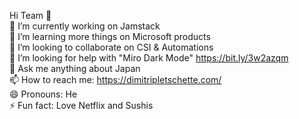 Hi Team 👋<br>
🔭 I’m currently working on Jamstack <br>
🌱 I’m learning more things on Microsoft products <br>
👯 I’m looking to collaborate on CSI & Automations<br>
🤔 I’m looking for help with "Miro Dark Mode" https://bit.ly/3w2azqm<br>
💬 Ask me anything about Japan <br>
📫 How to reach me: https://dimitripletschette.com/ <br>
😄 Pronouns: He <br>
⚡ Fun fact: Love Netflix and Sushis <br>
